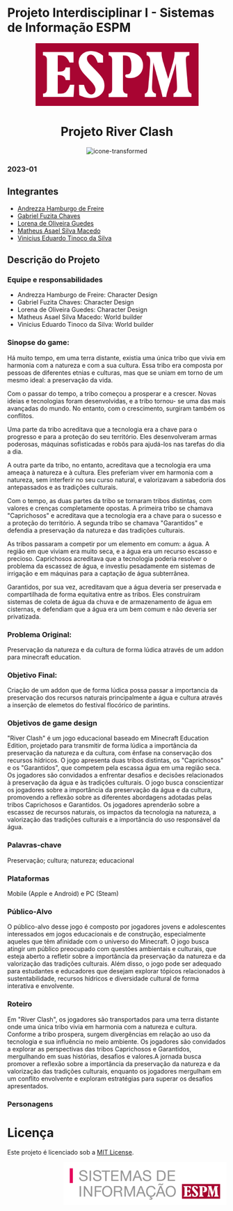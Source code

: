 # Projeto Interdisciplinar I - Sistemas de Informação ESPM

<p align="center">
    <a href="https://www.espm.br/cursos-de-graduacao/sistemas-de-informacao/"><img src="https://raw.githubusercontent.com/tech-espm/misc-template/main/logo.png" alt="Sistemas de Informação ESPM" style="width: 375px;"/></a>
</p>

<div align="center">

# Projeto River Clash

</div>

<p align="center">
  <img src="https://github.com/andrezzahfreire/minecraft-projeto-interdisciplinar/assets/100586467/aa7a4b77-ac4b-4f1e-8140-70e8eac0da17" alt="icone-transformed"
      width="200px">
</p>

### 2023-01

## Integrantes
- [Andrezza Hamburgo de Freire](https://github.com/andrezzahfreire)
- [Gabriel Fuzita Chaves](https://github.com/Garibaldo95)
- [Lorena de Oliveira Guedes](https://github.com/lohgdds1)
- [Matheus Asael Silva Macedo](https://github.com/M-asael)
- [Vinicius Eduardo Tinoco da Silva](https://github.com/Vinicius-eng20)

## Descrição do Projeto
### Equipe e responsabilidades
 
- Andrezza Hamburgo de Freire: Character Design
- Gabriel Fuzita Chaves: Character Design
- Lorena de Oliveira Guedes: Character Design
- Matheus Asael Silva Macedo: World builder
- Vinicius Eduardo Tinoco da Silva: World builder

### Sinopse do game:
Há muito tempo, em uma terra distante, existia uma única tribo que vivia em harmonia com a natureza e com a sua cultura. Essa tribo era composta por pessoas de diferentes etnias e culturas, mas que se uniam em torno de um mesmo ideal: a preservação da vida.

Com o passar do tempo, a tribo começou a prosperar e a crescer. Novas ideias e tecnologias foram desenvolvidas, e a tribo tornou- se uma das mais avançadas do mundo. No entanto, com o crescimento, surgiram também os conflitos.

Uma parte da tribo acreditava que a tecnologia era a chave para o progresso e para a proteção do seu território. Eles desenvolveram armas poderosas, máquinas sofisticadas e robôs para ajudá-los nas tarefas do dia a dia.

A outra parte da tribo, no entanto, acreditava que a tecnologia era uma ameaça à natureza e à cultura. Eles preferiam viver em harmonia com a natureza, sem interferir no seu curso natural, e valorizavam a sabedoria dos antepassados e as tradições culturais.

Com o tempo, as duas partes da tribo se tornaram tribos distintas, com valores e crenças completamente opostas. A primeira tribo se chamava "Caprichosos" e acreditava que a tecnologia era a chave para o sucesso e a proteção do território. A segunda tribo se chamava "Garantidos" e defendia a preservação da natureza e das tradições culturais.

As tribos passaram a competir por um elemento em comum: a água. A região em que viviam era muito seca, e a água era um recurso escasso e precioso. Caprichosos acreditava que a tecnologia poderia resolver o problema da escassez de água, e investiu pesadamente em sistemas de irrigação e em máquinas para a captação de água subterrânea.

Garantidos, por sua vez, acreditavam que a água deveria ser preservada e compartilhada de forma equitativa entre as tribos. Eles construíram sistemas de coleta de água da chuva e de armazenamento de água em cisternas, e defendiam que a água era um bem comum e não deveria ser privatizada.

### Problema Original:
Preservação da natureza e da cultura de forma lúdica através de um addon para minecraft education.

### Objetivo Final:
Criação de um addon que de forma lúdica possa passar a importancia da preservação dos recursos naturais
principalmente a água e cultura através a inserção de elemetos do festival flocórico de parintins.

### Objetivos de game design
"River Clash" é um jogo educacional baseado em Minecraft Education Edition, projetado para transmitir de forma lúdica a importância da preservação da natureza e da cultura, com ênfase na conservação dos recursos hídricos. O jogo apresenta duas tribos distintas, os "Caprichosos" e os "Garantidos", que competem pela escassa água em uma região seca. Os jogadores são convidados a enfrentar desafios e decisões relacionados à preservação da água e às tradições culturais. O jogo busca conscientizar os jogadores sobre a importância da preservação da água e da cultura, promovendo a reflexão sobre as diferentes abordagens adotadas pelas tribos Caprichosos e Garantidos. Os jogadores aprenderão sobre a escassez de recursos naturais, os impactos da tecnologia na natureza, a valorização das tradições culturais e a importância do uso responsável da água.

### Palavras-chave
Preservação; cultura; natureza; educacional

### Plataformas
Mobile (Apple e Android) e PC (Steam)

### Público-Alvo
O público-alvo desse jogo é composto por jogadores jovens e adolescentes interessados em jogos educacionais e de construção, especialmente aqueles que têm afinidade com o universo do Minecraft. O jogo busca atingir um público preocupado com questões ambientais e culturais, que esteja aberto a refletir sobre a importância da preservação da natureza e da valorização das tradições culturais. Além disso, o jogo pode ser adequado para estudantes e educadores que desejam explorar tópicos relacionados à sustentabilidade, recursos hídricos e diversidade cultural de forma interativa e envolvente.

### Roteiro 
Em "River Clash", os jogadores são transportados para uma terra distante onde uma única tribo vivia em harmonia com a natureza e cultura. Conforme a tribo prospera, surgem divergências em relação ao uso da tecnologia e sua influência no meio ambiente. Os jogadores são convidados a explorar as perspectivas das tribos Caprichosos e Garantidos, mergulhando em suas histórias, desafios e valores.A jornada busca promover a reflexão sobre a importância da preservação da natureza e da valorização das tradições culturais, enquanto os jogadores mergulham em um conflito envolvente e exploram estratégias para superar os desafios apresentados.

### Personagens

# Licença

Este projeto é licenciado sob a [MIT License](https://github.com/tech-espm/misc-template/blob/main/LICENSE).

<p align="right">
    <a href="https://www.espm.br/cursos-de-graduacao/sistemas-de-informacao/"><img src="https://raw.githubusercontent.com/tech-espm/misc-template/main/logo-si-512.png" alt="Sistemas de Informação ESPM" style="width: 375px;"/></a>
</p>
